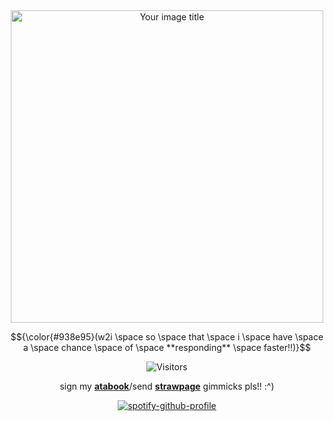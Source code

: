 <div align="center">

<img src="https://files.catbox.moe/6jiekx.png" alt="Your image title" width="500"/>

$${\color{#938e95}(w2i \space so \space that \space i \space have \space a \space chance \space of \space **responding** \space faster!!)}$$

![Visitors](https://api.visitorbadge.io/api/visitors?path=LORDOFSCREENS&label=%E2%98%86&labelColor=%23d52a7c&countColor=%23d76b72&style=plastic&labelStyle=none)

sign my **[atabook](https://coruscants.atabook.org/)**/send **[strawpage](https://zrankroom.straw.page/)** gimmicks pls!! :^)

[![spotify-github-profile](https://spotify-github-profile.kittinanx.com/api/view?uid=j4je4orn69ob4m7lsnjly67zb&cover_image=true&theme=novatorem&show_offline=true&background_color=121212&interchange=false&bar_color=b3a6e2&bar_color_cover=false)](https://github.com/kittinan/spotify-github-profile)
